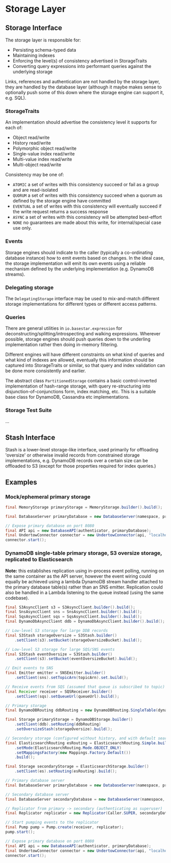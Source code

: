 # Storage Layer

## Storage Interface

The storage layer is responsible for:

- Persisting schema-typed data
- Maintaining indexes
- Enforcing the level(s) of consistency advertised in StorageTraits
- Converting query expressions into performant queries against the underlying storage

Links, references and authentication are not handled by the storage layer, they are handled by the database
layer (although it maybe makes sense to optionally push some of this down where the storage engine
can support it, e.g. SQL).

### StorageTraits

An implementation should advertise the consistency level it supports for each of:

- Object read/write
- History read/write
- Polymorphic object read/write
- Single-value index read/write
- Multi-value index read/write
- Multi-object read/write

Consistency may be one of:

- `ATOMIC` a set of writes with this consistency succeed or fail as a group and are read-isolated
- `QUORUM` a set of writes with this consistency succeed when a quorum as defined by the storage engine have committed
- `EVENTUAL` a set of writes with this consistency will eventually succeed if the write request returns a success response
- `ASYNC` a set of writes with this consistency will be attempted best-effort
- `NONE` no guarantees are made about this write, for internal/special case use only.

### Events

Storage engines should indicate to the caller (typically a co-ordinating database instance) how to emit
events based on changes. In the ideal case, the storage implementation will emit its own events using
a reliable mechanism defined by the underlying implementation (e.g. DynamoDB streams).

### Delegating storage

The `DelegatingStorage` interface may be used to mix-and-match different storage implementations
for different types or different access patterns.

### Queries

There are general utilities in `io.basestar.expression` for deconstructing/splitting/introspecting and walking
expressions. Wherever possible, storage engines should push queries down to the underling implementation rather
then doing in-memory filtering.

Different engines will have different constraints on what kind of queries and what kind of indexes are allowed,
eventually this information should be captured into StorageTraits or similar, so that query and index
validation can be done more consistently and earlier.

The abstract class `PartitionedStorage` contains a basic control-inverted implementation of hash-range storage,
with query re-structuring into disjunction-of-conjunctions form, index matching, etc. This is a suitable base
class for DynamoDB, Cassandra etc implementations.

### Storage Test Suite

...

## Stash Interface

Stash is a lower-level storage-like interface, used primarily for offloading 'oversize' or otherwise invalid
records from constrained storage implementations, e.g. DynamoDB records over a certain size can be offloaded
to S3 (except for those properties required for index queries.)


## Examples

### Mock/ephemeral primary storage

```java
final MemoryStorage primaryStorage = MemoryStorage.builder().build();

final DatabaseServer primaryDatabase = new DatabaseServer(namespace, primaryStorage);

// Expose primary database on port 8080
final API api = new DatabaseAPI(authenticator, primaryDatabase);
final UndertowConnector connector = new UndertowConnector(api, "localhost", 8080);
connector.start();

```


### DynamoDB single-table primary storage, S3 oversize storage, replicated to Elasticsearch

**Note:** this establishes replication using in-process event polling, running on the same container as
the API server, however the event wiring could equally be achieved using a lambda DynamoDB stream handler
attached to the primary database table(s) rather than an SNS emitter. Replication could also
be handled in a Lambda listening to the queue instead (using the same codebase).

```java
final S3AsyncClient s3 = S3AsyncClient.builder().build();
final SnsAsyncClient sns = SnsAsyncClient.builder().build();
final SqsAsyncClient sqs = SqsAsyncClient.builder().build();
final DynamoDbAsyncClient ddb = DynamoDbAsyncClient.builder().build();

// Low-level S3 storage for large DDB records
final S3Stash storageOversize = S3Stash.builder()
    .setClient(s3).setBucket(storageOversizeBucket).build();

// Low-level S3 storage for large SQS/SNS events
final S3Stash eventOversize = S3Stash.builder()
    .setClient(s3).setBucket(eventOversizeBucket).build();

// Emit events to SNS
final Emitter emitter = SNSEmitter.builder()
    .setClient(sns).setTopicArn(topicArn).set.build();

// Receive events from SQS (assumed that queue is subscribed to topic)
final Receiver receiver = SQSReceiver.builder()
    .setClient(sqs).setQueueUrl(queueUrl).build();

// Primary storage
final DynamoDBRouting ddbRouting = new DynamoDBRouting.SingleTable(dynamoDBPrefix);

final Storage primaryStorage = DynamoDBStorage.builder()
    .setClient(ddb).setRouting(ddbRouting)
    .setOversizeStash(storageOversize).build();

// Secondary storage (configured without history, and with default search mappings)
final ElasticsearchRouting esRouting = ElasticsearchRouting.Simple.builder()
    .setMode(ElasticsearchRouting.Mode.OBJECT_ONLY)
    .setMappingsFactory(new Mappings.Factory.Default())
    .build();

final Storage secondaryStorage = ElasticsearchStorage.builder()
    .setClient(es).setRouting(esRouting).build();

// Primary database server
final DatabaseServer primaryDatabase = new DatabaseServer(namespace, primaryStorage, emitter);

// Secondary database server
final DatabaseServer secondaryDatabase = new DatabaseServer(namespace, secondaryStorage);

// Replicator from primary -> secondary (authenticating as superuser)
final Replicator replicator = new Replicator(Caller.SUPER, secondaryDatabase);

// Start pumping events to the replicator
final Pump pump = Pump.create(receiver, replicator);
pump.start();

// Expose primary database on port 8080
final API api = new DatabaseAPI(authenticator, primaryDatabase);
final UndertowConnector connector = new UndertowConnector(api, "localhost", 8080);
connector.start();

```
